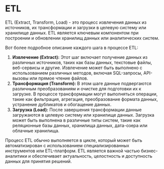 # ETL

ETL (Extract, Transform, Load) - это процесс извлечения данных из источников, их трансформации и загрузки в целевую систему или хранилище данных. ETL является ключевым компонентом при построении и обновлении хранилищ данных или аналитических систем.

Вот более подробное описание каждого шага в процессе ETL:

1. **Извлечение (Extract):** Этот шаг включает получение данных из различных источников, таких как базы данных, текстовые файлы, веб-сервисы и другие. Извлечение может быть выполнено с использованием различных методов, включая SQL-запросы, API-вызовы или прямое чтение файлов.
2. **Трансформация (Transform):** В этом шаге данные подвергаются различным преобразованиям и очистке для подготовки их к загрузке. В процессе трансформации могут выполняться операции, такие как фильтрация, агрегация, преобразование формата данных, устранение дубликатов и обогащение данных.
3. **Загрузка (Load):** После завершения трансформации данные загружаются в целевую систему или хранилище данных. Загрузка может быть выполнена в различные типы систем, такие как реляционные базы данных, хранилища данных, дата-озера или облачные хранилища.

Процесс ETL обычно выполняется в цикле, который может быть автоматизирован с использованием специализированных инструментов или ETL-платформ. ETL является важной частью бизнес-аналитики и обеспечивает актуальность, целостность и доступность данных для принятия решений.
